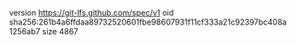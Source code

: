 version https://git-lfs.github.com/spec/v1
oid sha256:261b4a6ffdaa89732520601fbe98607931f11cf333a21c92397bc408a1256ab7
size 4867
